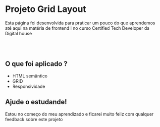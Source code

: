 <h1>Projeto Grid Layout</h1>
<p>Esta página foi desenvolvida para praticar um pouco do que aprendemos até aqui na matéria de frontend I no curso Certified Tech Developer da Digital house</p>
<br>
<img src="![image](https://user-images.githubusercontent.com/78622386/126404035-5d0afb6d-1f78-4820-901b-3b3af1019bb1.png)" alt="">
<img src="![image](https://user-images.githubusercontent.com/78622386/126404111-3096cbf6-da33-49db-b71f-c14b7c1fb9c8.png)" alt="">
<br>
<h2>O que foi aplicado ?</h2>
<ul>
    <li>HTML semântico</li>
    <li>GRID</li>
    <li>Responsividade</li>
</ul>

<h2>Ajude o estudande!</h2>
<p>Estou no começo do meu aprendizado e ficarei muito feliz com qualquer feedback sobre este projeto</p>

